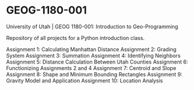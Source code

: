 # GEOG-1180-001
University of Utah | GEOG 1180-001: Introduction to Geo-Programming

Repository of all projects for a Python introduction class.

Assignment 1: Calculating Manhattan Distance
Assignment 2: Grading System
Assignment 3: Summation
Assignment 4: Identifying Neighbors
Assignment 5: Distance Calculation Between Utah Counties
Assignment 6: Functionizing Assignments 2 and 4
Assignment 7: Centroid and Slope
Assignment 8: Shape and Minimum Bounding Rectangles
Assignment 9: Gravity Model and Application
Assignment 10: Location Analysis
